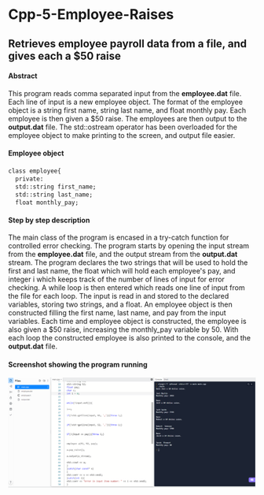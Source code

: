 # Cpp-5-Employee-Raises

## Retrieves employee payroll data from a file, and gives each a $50 raise

#### Abstract
This program reads comma separated input from the **employee.dat** file. Each line of input is a new employee object. The format of the employee object is a string first name, string last name, and float monthly pay. Each employee is then given a $50 raise. The employees are then output to the **output.dat** file. The std::ostream operator has been overloaded for the employee object to make printing to the screen, and output file easier.

#### Employee object
```
class employee{
  private:
  std::string first_name;
  std::string last_name;
  float monthly_pay;
```

#### Step by step description
The main class of the program is encased in a try-catch function for controlled error checking. The program starts by opening the input stream from the **employee.dat** file, and the output stream from the **output.dat** stream. The program declares the two strings that will be used to hold the first and last name, the float which will hold each employee's pay, and integer i which keeps track of the number of lines of input for error checking. A while loop is then entered which reads one line of input from the file for each loop. The input is read in and stored to the declared variables, storing two strings, and a float. An employee object is then constructed filling the first name, last name, and pay from the input variables. Each time and employee object is constructed, the employee is also given a $50 raise, increasing the monthly_pay variable by 50. With each loop the constructed employee is also printed to the console, and the **output.dat** file.

#### Screenshot showing the program running
![](cpp5,1.png)